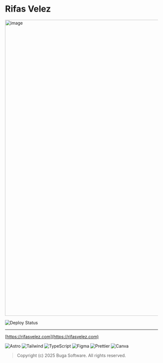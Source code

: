 # Rifas Velez

<img width="1901" height="976" alt="image" src="https://github.com/user-attachments/assets/976ee8ca-89a2-4486-84c3-5f7826ff8ea4" />

![Deploy Status](https://img.shields.io/badge/Deploy-Vercel-black?style=flat&logo=vercel)

---

[https://rifasvelez.com](https://rifasvelez.com)

![Astro](https://img.shields.io/badge/Astro-FF5D01?logo=astro&logoColor=white)
![Tailwind](https://img.shields.io/badge/Tailwind_CSS-38B2AC?logo=tailwind-css&logoColor=white)
![TypeScript](https://img.shields.io/badge/TypeScript-3178C6?logo=typescript&logoColor=white)
![Figma](https://img.shields.io/badge/Figma-F24E1E?logo=figma&logoColor=white)
![Prettier](https://img.shields.io/badge/Prettier-F7B93E?logo=prettier&logoColor=black)
![Canva](https://img.shields.io/badge/Canva-c900c3?logo=canva&logoColor=white)

> Copyright (c) 2025 Buga Software. All rights reserved.
